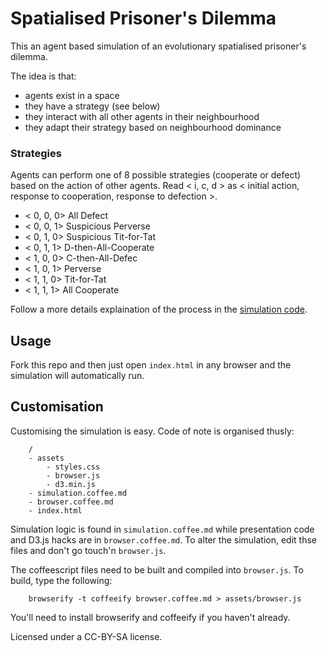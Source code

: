 # Spatialised Prisoner's Dilemma

This an agent based simulation of an evolutionary spatialised prisoner's dilemma.

The idea is that:

- agents exist in a space
- they have a strategy (see below)
- they interact with all other agents in their neighbourhood
- they adapt their strategy based on neighbourhood dominance

### Strategies

Agents can perform one of 8 possible strategies (cooperate or defect) based on the action of other agents.  Read < i, c, d > as < initial action, response to cooperation, response to defection >.

- < 0, 0, 0>	All Defect
- < 0, 0, 1>	Suspicious Perverse
- < 0, 1, 0>	Suspicious Tit-for-Tat
- < 0, 1, 1>	D-then-All-Cooperate
- < 1, 0, 0>	C-then-All-Defec
- < 1, 0, 1>	Perverse
- < 1, 1, 0>	Tit-for-Tat
- < 1, 1, 1>	All Cooperate

Follow a more details explaination of the process in the [simulation code](simulation.coffee.md).


## Usage

Fork this repo and then just open `index.html` in any browser and the simulation will automatically run.


## Customisation

Customising the simulation is easy.  Code of note is organised thusly:

		/
		- assets
			- styles.css
			- browser.js
			- d3.min.js
		- simulation.coffee.md
		- browser.coffee.md
		- index.html

Simulation logic is found in `simulation.coffee.md` while presentation code and D3.js hacks are in `browser.coffee.md`.  To alter the simulation, edit thse files and don't go touch'n `browser.js`.

The coffeescript files need to be built and compiled into `browser.js`.  To build, type the following:

		browserify -t coffeeify browser.coffee.md > assets/browser.js

You'll need to install browserify and coffeeify if you haven't already.

Licensed under a CC-BY-SA license.